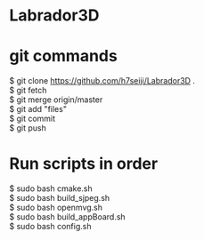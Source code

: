 # Labrador3D

# git commands
$ git clone https://github.com/h7seiji/Labrador3D .  
$ git fetch  
$ git merge origin/master  
$ git add "files"  
$ git commit  
$ git push  

# Run scripts in order
$ sudo bash cmake.sh  
$ sudo bash build_sjpeg.sh   
$ sudo bash openmvg.sh  
$ sudo bash build_appBoard.sh   
$ sudo bash config.sh  
